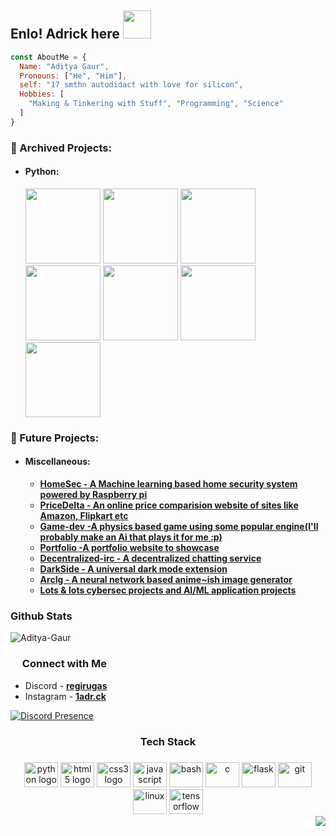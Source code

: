 
<!---
Aditya-Gaur/Aditya-Gaur is a ✨ special ✨ repository because its `README.md` (this file) appears on your GitHub profile.
You can click the Preview link to take a look at your changes.
--->
<h2 align="left">Enlo! Adrick here <img src="https://media.tenor.com/548Nr-Kf-_IAAAAi/wave-money.gif" width="45px" height="45px"></h2>



```js
const AboutMe = {
  Name: "Aditya Gaur",
  Pronouns: ["He", "Him"],
  self: "17 smthn autodidact with love for silicon",
  Hobbies: [
    "Making & Tinkering with Stuff", "Programming", "Science" 
  ]
}
```

### 📁 Archived Projects:
- #### Python:
  
  <a href="https://github.com/Aditya-Gaur/FlappyBirdAi"><img src="https://github-readme-stats.vercel.app/api/pin/?username=Aditya-Gaur&repo=FlappyBirdAi&show_icons=true&title_color=fff&icon_color=79ff97&text_color=9f9f9f&bg_color=151515&count_private=true&layout=compact&hide_border=true" height="120px"></a>
  <a href="https://github.com/Aditya-Gaur/Ai-tictactoe"><img src="https://github-readme-stats.vercel.app/api/pin/?username=Aditya-Gaur&repo=Ai-tictactoe&show_icons=true&title_color=fff&icon_color=79ff97&text_color=9f9f9f&bg_color=151515&count_private=true&layout=compact&hide_border=true" height="120px"></a>
  <a href="https://github.com/Aditya-Gaur/MinesweeperAi"><img src="https://github-readme-stats.vercel.app/api/pin/?username=Aditya-Gaur&repo=MinesweeperAi&show_icons=true&title_color=fff&icon_color=79ff97&text_color=9f9f9f&bg_color=151515&count_private=true&layout=compact&hide_border=true" height="120px"></a>
  <a href="https://github.com/Aditya-Gaur/DiscordRPC"><img src="https://github-readme-stats.vercel.app/api/pin/?username=Aditya-Gaur&repo=DiscordRPC&show_icons=true&title_color=fff&icon_color=79ff97&text_color=9f9f9f&bg_color=151515&count_private=true&layout=compact&hide_border=true" height="120px"></a>
  <a href="https://github.com/Aditya-Gaur/instadm"><img src="https://github-readme-stats.vercel.app/api/pin/?username=Aditya-Gaur&repo=instadm&show_icons=true&title_color=fff&icon_color=79ff97&text_color=9f9f9f&bg_color=151515&count_private=true&layout=compact&hide_border=true" height="120px"></a>
    <a href="https://github.com/Aditya-Gaur/Tetris"><img src="https://github-readme-stats.vercel.app/api/pin/?username=Aditya-Gaur&repo=Tetris&show_icons=true&title_color=fff&icon_color=79ff97&text_color=9f9f9f&bg_color=151515&count_private=true&layout=compact&hide_border=true" height="120px"></a>
<a href="https://github.com/Aditya-Gaur/Stone-paper-scissor"><img src="https://github-readme-stats.vercel.app/api/pin/?username=Aditya-Gaur&repo=Stone-paper-scissor&show_icons=true&title_color=fff&icon_color=79ff97&text_color=9f9f9f&bg_color=151515&count_private=true&layout=compact&hide_border=true" height="120px"></a>


### 📁 Future Projects:
- #### Miscellaneous:
  - [**HomeSec - A Machine learning based home security system powered by Raspberry pi**](https://www.raspberrypi.org/)
  - [**PriceDelta - An online price comparision website of sites like Amazon, Flipkart etc**](https://www.amazon.in/)
  - [**Game-dev -A physics based game using some popular engine(I'll probably make an Ai that plays it for me :p)**](https://unity.com/)
  - [**Portfolio -A portfolio website to showcase**](https://github.com/Aditya-Gaur/Aditya-Gaur/)
  - [**Decentralized-irc - A decentralized chatting service**](https://en.wikipedia.org/wiki/Internet_Relay_Chat)
  - [**DarkSide - A universal dark mode extension**](https://chrome.google.com/webstore/search/dark%20mode?hl=en)
  - [**ArcIg - A neural network based anime~ish image generator**](https://www.ibm.com/cloud/learn/neural-networks)
  - [**Lots & lots cybersec projects and AI/ML application projects**](https://github.com/Aditya-Gaur/Aditya-Gaur/)
  
<h3>Github Stats</h2>
  <img align="center" src="https://github-readme-streak-stats.herokuapp.com/?user=Aditya-Gaur&theme=radical" alt="Aditya-Gaur" />

<h3> <img src="https://cdn3.emoji.gg/emojis/1831-link-red.png" width="15px" height="15px">  Connect with Me </h3>

- Discord - **[regirugas](https://discord.gg/3wxVSteZQ9)**
- Instagram - **[1adr.ck](https://www.instagram.com/1adr.ck/)**

[![Discord Presence](https://lanyard.cnrad.dev/api/1018873937381302392)](https://discord.com/users/1018873937381302392)
  
<h3 align="center">Tech Stack</h3>

###

<div align="center">
  <img src="https://cdn.jsdelivr.net/gh/devicons/devicon/icons/python/python-original.svg" height="40" width="54" alt="python logo"  />
  <img src="https://cdn.jsdelivr.net/gh/devicons/devicon/icons/html5/html5-original.svg" height="40" width="54" alt="html5 logo"  />
  <img src="https://cdn.jsdelivr.net/gh/devicons/devicon/icons/css3/css3-original.svg" height="40" width="54" alt="css3 logo"  />
  <img src="https://cdn.jsdelivr.net/gh/devicons/devicon/icons/javascript/javascript-original.svg" height="40" width="54" alt="javascript logo"  />
  <img src="https://cdn.jsdelivr.net/gh/devicons/devicon/icons/bash/bash-original.svg" height="40" width="54" alt="bash"  />
  <img src="https://cdn.jsdelivr.net/gh/devicons/devicon/icons/c/c-original.svg" height="40" width="54" alt="c"  />
  <img src="https://cdn.jsdelivr.net/gh/devicons/devicon/icons/flask/flask-original.svg" height="40" width="54" alt="flask"  />
  <img src="https://cdn.jsdelivr.net/gh/devicons/devicon/icons/git/git-original.svg" height="40" width="54" alt="git"  />
  <img src="https://cdn.jsdelivr.net/gh/devicons/devicon/icons/linux/linux-original.svg" height="40" width="54" alt="linux"  />
  <img src="https://cdn.jsdelivr.net/gh/devicons/devicon/icons/tensorflow/tensorflow-original.svg" height="40" width="54" alt="tensorflow"  />
</div>

  

<div>
<img align="right" src="https://visitor-badge.laobi.icu/badge?page_id=Aditya-Gaur.Aditya-Gaur&" />
</div>
